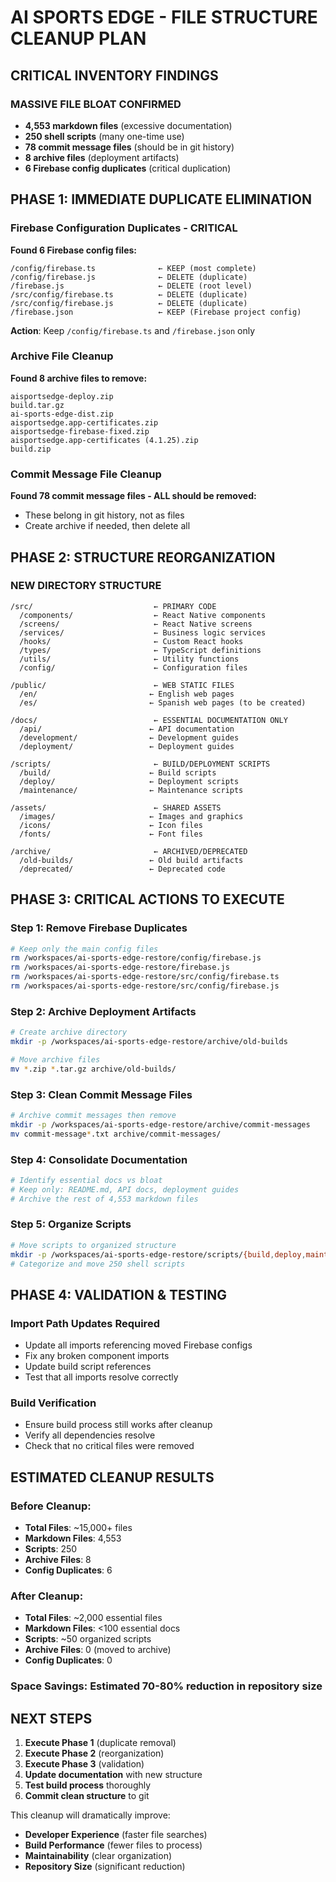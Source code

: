# AI SPORTS EDGE - FILE STRUCTURE CLEANUP PLAN

## CRITICAL INVENTORY FINDINGS

### **MASSIVE FILE BLOAT CONFIRMED**
- **4,553 markdown files** (excessive documentation)
- **250 shell scripts** (many one-time use)
- **78 commit message files** (should be in git history)
- **8 archive files** (deployment artifacts)
- **6 Firebase config duplicates** (critical duplication)

## PHASE 1: IMMEDIATE DUPLICATE ELIMINATION

### **Firebase Configuration Duplicates - CRITICAL**
**Found 6 Firebase config files:**
```
/config/firebase.ts              ← KEEP (most complete)
/config/firebase.js              ← DELETE (duplicate)
/firebase.js                     ← DELETE (root level)
/src/config/firebase.ts          ← DELETE (duplicate)
/src/config/firebase.js          ← DELETE (duplicate)
/firebase.json                   ← KEEP (Firebase project config)
```

**Action**: Keep `/config/firebase.ts` and `/firebase.json` only

### **Archive File Cleanup**
**Found 8 archive files to remove:**
```
aisportsedge-deploy.zip
build.tar.gz
ai-sports-edge-dist.zip
aisportsedge.app-certificates.zip
aisportsedge-firebase-fixed.zip
aisportsedge.app-certificates (4.1.25).zip
build.zip
```

### **Commit Message File Cleanup**
**Found 78 commit message files - ALL should be removed:**
- These belong in git history, not as files
- Create archive if needed, then delete all

## PHASE 2: STRUCTURE REORGANIZATION

### **NEW DIRECTORY STRUCTURE**
```
/src/                           ← PRIMARY CODE
  /components/                  ← React Native components
  /screens/                     ← React Native screens  
  /services/                    ← Business logic services
  /hooks/                       ← Custom React hooks
  /types/                       ← TypeScript definitions
  /utils/                       ← Utility functions
  /config/                      ← Configuration files
  
/public/                        ← WEB STATIC FILES
  /en/                         ← English web pages
  /es/                         ← Spanish web pages (to be created)
  
/docs/                          ← ESSENTIAL DOCUMENTATION ONLY
  /api/                        ← API documentation
  /development/                ← Development guides
  /deployment/                 ← Deployment guides
  
/scripts/                       ← BUILD/DEPLOYMENT SCRIPTS
  /build/                      ← Build scripts
  /deploy/                     ← Deployment scripts
  /maintenance/                ← Maintenance scripts
  
/assets/                        ← SHARED ASSETS
  /images/                     ← Images and graphics
  /icons/                      ← Icon files
  /fonts/                      ← Font files
  
/archive/                       ← ARCHIVED/DEPRECATED
  /old-builds/                 ← Old build artifacts
  /deprecated/                 ← Deprecated code
```

## PHASE 3: CRITICAL ACTIONS TO EXECUTE

### **Step 1: Remove Firebase Duplicates**
```bash
# Keep only the main config files
rm /workspaces/ai-sports-edge-restore/config/firebase.js
rm /workspaces/ai-sports-edge-restore/firebase.js  
rm /workspaces/ai-sports-edge-restore/src/config/firebase.ts
rm /workspaces/ai-sports-edge-restore/src/config/firebase.js
```

### **Step 2: Archive Deployment Artifacts**
```bash
# Create archive directory
mkdir -p /workspaces/ai-sports-edge-restore/archive/old-builds

# Move archive files
mv *.zip *.tar.gz archive/old-builds/
```

### **Step 3: Clean Commit Message Files**
```bash
# Archive commit messages then remove
mkdir -p /workspaces/ai-sports-edge-restore/archive/commit-messages
mv commit-message*.txt archive/commit-messages/
```

### **Step 4: Consolidate Documentation**
```bash
# Identify essential docs vs bloat
# Keep only: README.md, API docs, deployment guides
# Archive the rest of 4,553 markdown files
```

### **Step 5: Organize Scripts**
```bash
# Move scripts to organized structure
mkdir -p /workspaces/ai-sports-edge-restore/scripts/{build,deploy,maintenance}
# Categorize and move 250 shell scripts
```

## PHASE 4: VALIDATION & TESTING

### **Import Path Updates Required**
- Update all imports referencing moved Firebase configs
- Fix any broken component imports  
- Update build script references
- Test that all imports resolve correctly

### **Build Verification**
- Ensure build process still works after cleanup
- Verify all dependencies resolve
- Check that no critical files were removed

## ESTIMATED CLEANUP RESULTS

### **Before Cleanup:**
- **Total Files**: ~15,000+ files
- **Markdown Files**: 4,553
- **Scripts**: 250
- **Archive Files**: 8
- **Config Duplicates**: 6

### **After Cleanup:**
- **Total Files**: ~2,000 essential files
- **Markdown Files**: <100 essential docs
- **Scripts**: ~50 organized scripts
- **Archive Files**: 0 (moved to archive)
- **Config Duplicates**: 0

### **Space Savings**: Estimated 70-80% reduction in repository size

## NEXT STEPS

1. **Execute Phase 1** (duplicate removal)
2. **Execute Phase 2** (reorganization)
3. **Execute Phase 3** (validation)
4. **Update documentation** with new structure
5. **Test build process** thoroughly
6. **Commit clean structure** to git

This cleanup will dramatically improve:
- **Developer Experience** (faster file searches)
- **Build Performance** (fewer files to process)
- **Maintainability** (clear organization)
- **Repository Size** (significant reduction)